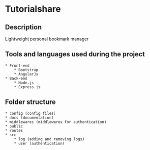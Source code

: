 # Tutorialshare

## Description

Lightweight personal bookmark manager

## Tools and languages used during the project

	* Front-end
		* Bootstrap
		* AngularJs
	* Back-end
		* Node.js
		* Express.js

## Folder structure

	* config (config files)
	* docs (documentation)
	* middlewares (middlewares for authentication)
	* public
	* routes
	* src
		* log (adding and removing logs)
		* user (authentication)